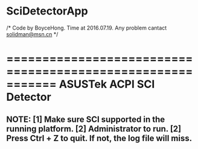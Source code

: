 # SciDetectorApp

/*
Code by BoyceHong.
Time at 2016.07.19.
Any problem cantact solidman@msn.cn
*/

  ===========================================================
                  ASUSTek ACPI SCI Detector
  ===========================================================

  NOTE:
  [1] Make sure SCI supported in the running platform.
  [2] Administrator to run.
  [2] Press Ctrl + Z to quit. If not, the log file will miss.
  -----------------------------------------------------------
